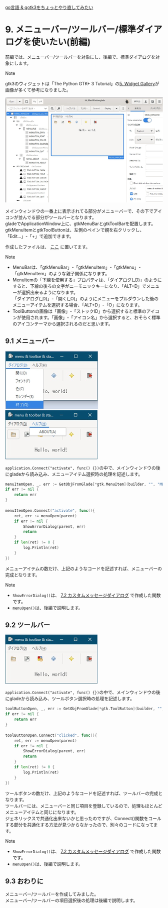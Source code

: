 [go言語 & gotk3をちょっとやり直してみたい](../../README.md#go%E8%A8%80%E8%AA%9Egotk3%E3%82%92%E3%81%A1%E3%82%87%E3%81%A3%E3%81%A8%E3%82%84%E3%82%8A%E7%9B%B4%E3%81%97%E3%81%A6%E3%81%BF%E3%81%9F%E3%81%84)  

# 9. メニューバー/ツールバー/標準ダイアログを使いたい(前編)
前編では、メニューバー/ツールバーを対象にし、後編で、標準ダイアログを対象にします。  

> [!NOTE]  
> gtk3のウィジェットは「The Python GTK+ 3 Tutorial」の[5. Widget Gallery](https://python-gtk-3-tutorial.readthedocs.io/en/latest/gallery.html)が画像が多くて参考になりました。  

![](image/glade.jpg)  

メインウィンドウの一番上に表示されてる部分がメニューバーで、その下でアイコンが並んでる部分がツールバーとなります。  
gladeでApplicationWindow上に、gtkMenuBarとgtkToolBarを配置します。  
gtkMenuItemとgtkToolButtonは、左側のペインで親を右クリックし、「Edit...」-「+」で追加できます。  

作成したファイルは、
[ここ](glade/09_MainWindow.glade)
に置いてます。  

> [!NOTE]
> - MenuBarは、「gtkMenuBar」-「gtkMenuItem」-「gtkMenu」-「gtkMenuItem」のような親子関係になります。
> - MenuItemの「下線を使用する」プロパティは、「ダイアログ(_D)」のようにすると、下線の後ろの文字がニーモニックキーになり、「ALT+D」でメニューが選択出来るようになります。  
>   「ダイアログ(_D)」-「開く(_O)」のようにメニューをプルダウンした後のメニューアイテムを選択する場合、「ALT+D」-「O」になります。  
> - ToolButtonの画像は「画像」-「ストックID」から選択すると標準のアイコンが使用されます。「画像」-「アイコン名」から選択すると、おそらく標準のアイコンテーマから選択されるのだと思います。

## 9.1 メニューバー
![](image/menu.jpg) ![](image/menu2.jpg)  

`application.Connect("activate", func() {})`の中で、メインウィンドウの後にgladeから読み込み、メニューアイテム選択時の処理を記述します。  

```go
menuItemOpen, _, err := GetObjFromGlade[*gtk.MenuItem](builder, "", "MENUITEM_OPEN")
if err != nil {
	return err
}

menuItemOpen.Connect("activate", func(){
	ret, err := menuOpen(parent)
	if err != nil {
		ShowErrorDialog(parent, err)
		return
	}
	if len(ret) != 0 {
		log.Println(ret)
	}
})
```

メニューアイテムの数だけ、上記のようなコードを記述すれば、メニューバーの完成となります。  

> [!NOTE]
> - `ShowErrorDialog()`は、
> [7.2 カスタムメッセージダイアログ](../07#72-%E3%82%AB%E3%82%B9%E3%82%BF%E3%83%A0%E3%83%A1%E3%83%83%E3%82%BB%E3%83%BC%E3%82%B8%E3%83%80%E3%82%A4%E3%82%A2%E3%83%AD%E3%82%B0)
> で作成した関数です。  
> - `menuOpen()`は、後編で説明します。  

## 9.2 ツールバー
![](image/window.jpg)  

`application.Connect("activate", func() {})`の中で、メインウィンドウの後にgladeから読み込み、ツールボタン選択時の処理を記述します。  

```go
toolButtonOpen, _, err := GetObjFromGlade[*gtk.ToolButton](builder, "", "TOOLBUTTON_OPEN")
if err != nil {
	return err
}

toolButtonOpen.Connect("clicked", func(){
	ret, err := menuOpen(parent)
	if err != nil {
		ShowErrorDialog(parent, err)
		return
	}
	if len(ret) != 0 {
		log.Println(ret)
	}
})
```

ツールボタンの数だけ、上記のようなコードを記述すれば、ツールバーの完成となります。  
ツールバーには、メニューバーと同じ項目を登録しているので、処理もほとんどメニューアイテムと同じになります。  
ジェネリックスで共通化出来ないかと思ったのですが、Connect()関数をコールする部分を共通化する方法が見つからなかったので、別々のコードになってます。  

> [!NOTE]
> - `ShowErrorDialog()`は、
> [7.2 カスタムメッセージダイアログ](../07#72-%E3%82%AB%E3%82%B9%E3%82%BF%E3%83%A0%E3%83%A1%E3%83%83%E3%82%BB%E3%83%BC%E3%82%B8%E3%83%80%E3%82%A4%E3%82%A2%E3%83%AD%E3%82%B0)
> で作成した関数です。  
> - `menuOpen()`は、後編で説明します。  

## 9.3 おわりに
メニューバー/ツールバーを作成してみました。  
メニューバー/ツールバーの項目選択後の処理は後編で説明します。

